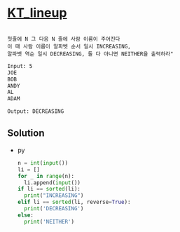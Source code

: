 # [KT_lineup](https://open.kattis.com/problems/lineup)

```en

```

```kr
첫줄에 N 그 다음 N 줄에 사람 이름이 주어진다
이 때 사람 이름이 알파벳 순서 일시 INCREASING,
알파벳 역순 일시 DECREASING, 둘 다 아니면 NEITHER을 출력하라"
```

```txt
Input: 5
JOE
BOB
ANDY
AL
ADAM

Output: DECREASING
```

## Solution

* py

  ```py
  n = int(input())
  li = []
  for _ in range(n):
    li.append(input())
  if li == sorted(li):
    print("INCREASING")
  elif li == sorted(li, reverse=True):
    print('DECREASING')
  else:
    print('NEITHER')
  ```
